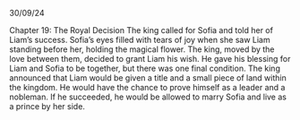 30/09/24

Chapter 19: The Royal Decision
The king called for Sofia and told her of Liam’s success. Sofia’s eyes filled with tears of joy when she saw Liam standing before her, holding the magical flower. The king, moved by the love between them, decided to grant Liam his wish. He gave his blessing for Liam and Sofia to be together, but there was one final condition.
The king announced that Liam would be given a title and a small piece of land within the kingdom. He would have the chance to prove himself as a leader and a nobleman. If he succeeded, he would be allowed to marry Sofia and live as a prince by her side.